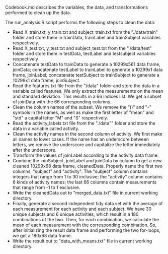 Codebook.md describes the variables, the data, and transformations performed to clean up the data.

The run_analysis.R script performs the following steps to clean the data:

 * Read X_train.txt, y_train.txt and subject_train.txt from the "./data/train" folder and store them in trainData, trainLabel and trainSubject variables respectively.
 * Read X_test.txt, y_test.txt and subject_test.txt from the "./data/test" folder and store them in testData, testLabel and testsubject variables respectively
 * Concatenate testData to trainData to generate a 10299x561 data frame, joinData; concatenate testLabel to trainLabel to generate a 10299x1 data frame, joinLabel; concatenate testSubject to trainSubject to generate a 10299x1 data frame, joinSubject.
 * Read the features.txt file from the "/data" folder and store the data in a variable called features. We only extract the measurements on the mean and standard deviation. This results in a 66 indices list. We get a subset of joinData with the 66 corresponding columns.
 * Clean the column names of the subset. We remove the "()" and "-" symbols in the names, as well as make the first letter of "mean" and "std" a capital letter "M" and "S" respectively.
 * Read the activity_labels.txt file from the "./data"" folder and store the data in a variable called activity.
 * Clean the activity names in the second column of activity. We first make all names to lower cases. If the name has an underscore between letters, we remove the underscore and capitalize the letter immediately after the underscore.
 * Transform the values of joinLabel according to the activity data frame.
 * Combine the joinSubject, joinLabel and joinData by column to get a new cleaned 10299x68 data frame, cleanedData. Properly name the first two columns, "subject" and "activity". The "subject" column contains integers that range from 1 to 30 inclusive; the "activity" column contains 6 kinds of activity names; the last 66 columns contain measurements that range from -1 to 1 exclusive.
 * Write the cleanedData out to "merged_data.txt" file in current working directory.
 * Finally, generate a second independent tidy data set with the average of each measurement for each activity and each subject. We have 30 unique subjects and 6 unique activities, which result in a 180 combinations of the two. Then, for each combination, we calculate the mean of each measurement with the corresponding combination. So, after initializing the result data frame and performing the two for-loops, we get a 180x68 data frame.
 * Write the result out to "data_with_means.txt" file in current working directory.
